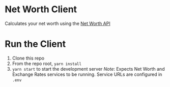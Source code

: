 # Net Worth Client
Calculates your net worth using the [Net Worth API](https://github.com/ivtpz/net-worth-api)

# Run the Client
1. Clone this repo
2. From the repo root, `yarn install`
3. `yarn start` to start the development server
_Note_: Expects Net Worth and Exchange Rates services to be running. Service URLs are configured in `.env`
